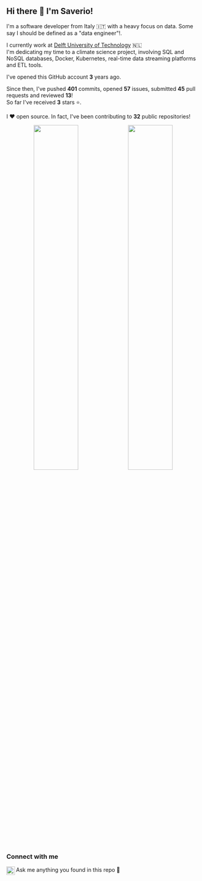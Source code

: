 ## Hi there 👋 I'm Saverio!
I'm a software developer from Italy 🇮🇹 with a heavy focus on data. Some say I should be defined as a "data engineer"!.  

I currently work at [Delft University of Technology](https://www.tudelft.nl/en/) 🇳🇱  
I'm dedicating my time to a climate science project, involving SQL and NoSQL databases, Docker, Kubernetes, real-time data streaming platforms and ETL tools.

I've opened this GitHub account **3** years ago.  

Since then, I've pushed **401** commits, opened **57** issues, submitted **45** pull requests and reviewed **13**!  
So far I've received **3** stars ⭐.

I ❤️ open source. In fact, I've been contributing to **32** public repositories!

<p align="center">
  <img width="48%" src="https://github-readme-stats.vercel.app/api?username=saveriogzz&show_icons=true&theme=tokyonight" />
  <img width="48%" src="https://github-readme-streak-stats.herokuapp.com/?user=saveriogzz&theme=tokyonight" />
</p>

### Connect with me

[<img align="left" alt="LinkedIn" width="22px" src="https://cdn-icons-png.flaticon.com/512/145/145807.png" />][linkedin]Ask me anything you found in this repo 💬

[linkedin]: https://www.linkedin.com/in/saverioguzzo/

<!---
Top 8 most used languages across your repositories:

![Jupyter Notebook](https://img.shields.io/static/v1?style=flat-square&label=%E2%A0%80&color=555&labelColor=%23DA5B0B&message=Jupyter%20Notebook%EF%B8%B188%25)
![HTML](https://img.shields.io/static/v1?style=flat-square&label=%E2%A0%80&color=555&labelColor=%23e34c26&message=HTML%EF%B8%B110%25)
![Python](https://img.shields.io/static/v1?style=flat-square&label=%E2%A0%80&color=555&labelColor=%233572A5&message=Python%EF%B8%B10.6%25)
![JavaScript](https://img.shields.io/static/v1?style=flat-square&label=%E2%A0%80&color=555&labelColor=%23f1e05a&message=JavaScript%EF%B8%B10.5%25)
![CSS](https://img.shields.io/static/v1?style=flat-square&label=%E2%A0%80&color=555&labelColor=%23563d7c&message=CSS%EF%B8%B10.2%25)
![PLpgSQL](https://img.shields.io/static/v1?style=flat-square&label=%E2%A0%80&color=555&labelColor=%23336790&message=PLpgSQL%EF%B8%B10.1%25)
![Java](https://img.shields.io/static/v1?style=flat-square&label=%E2%A0%80&color=555&labelColor=%23b07219&message=Java%EF%B8%B10.1%25)

Top 4 most used languages across your repositories:

![Jupyter Notebook](https://img.shields.io/static/v1?style=flat-square&label=%E2%A0%80&color=555&labelColor=%23DA5B0B&message=Jupyter%20Notebook%EF%B8%B188%25)
![HTML](https://img.shields.io/static/v1?style=flat-square&label=%E2%A0%80&color=555&labelColor=%23e34c26&message=HTML%EF%B8%B110%25)
![Python](https://img.shields.io/static/v1?style=flat-square&label=%E2%A0%80&color=555&labelColor=%233572A5&message=Python%EF%B8%B10.6%25)
![JavaScript](https://img.shields.io/static/v1?style=flat-square&label=%E2%A0%80&color=555&labelColor=%23f1e05a&message=JavaScript%EF%B8%B10.5%25)
![Other](https://img.shields.io/static/v1?style=flat-square&label=%E2%A0%80&color=555&labelColor=%23ededed&message=Other%EF%B8%B10.6%25)
-->
